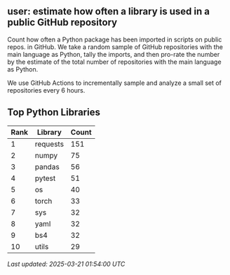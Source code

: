 ## user: estimate how often a library is used in a public GitHub repository

Count how often a Python package has been imported in scripts on public repos. in GitHub. We take a random sample of GitHub repositories with the main language as Python, tally the imports, and then pro-rate the number by the estimate of the total number of repositories with the main language as Python. 

We use GitHub Actions to incrementally sample and analyze a small set of repositories every 6 hours.

## Top Python Libraries

| Rank | Library | Count |
|------|---------|-------|
| 1 | requests | 151 |
| 2 | numpy | 75 |
| 3 | pandas | 56 |
| 4 | pytest | 51 |
| 5 | os | 40 |
| 6 | torch | 33 |
| 7 | sys | 32 |
| 8 | yaml | 32 |
| 9 | bs4 | 32 |
| 10 | utils | 29 |

*Last updated: 2025-03-21 01:54:00 UTC*

